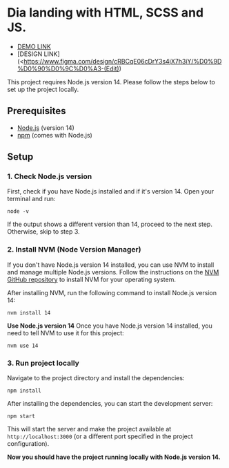 # Dia landing with HTML, SCSS and JS.

- [DEMO LINK](https://kostyaniekrasov.github.io/museum-landing/)
- [DESIGN LINK](<https://www.figma.com/design/cRBCqE06cDrY3s4jX7h3iY/%D0%9D%D0%90%D0%9C%D0%A3-(Edit))

This project requires Node.js version 14. Please follow the steps below to set up the project locally.

## Prerequisites

- [Node.js](https://nodejs.org/) (version 14)
- [npm](https://www.npmjs.com/) (comes with Node.js)

## Setup

### 1. **Check Node.js version**

First, check if you have Node.js installed and if it's version 14. Open your terminal and run:

```
node -v
```

If the output shows a different version than 14, proceed to the next step. Otherwise, skip to step 3.

### 2. **Install NVM (Node Version Manager)**

If you don't have Node.js version 14 installed, you can use NVM to install and manage multiple Node.js versions. Follow the instructions on the [NVM GitHub repository](https://github.com/nvm-sh/nvm#installing-and-updating) to install NVM for your operating system.

After installing NVM, run the following command to install Node.js version 14:

```
nvm install 14
```

**Use Node.js version 14**
Once you have Node.js version 14 installed, you need to tell NVM to use it for this project:

```
nvm use 14
```

### 3. **Run project locally**

Navigate to the project directory and install the dependencies:

```
npm install
```

After installing the dependencies, you can start the development server:

```
npm start
```

This will start the server and make the project available at `http://localhost:3000` (or a different port specified in the project configuration).

**Now you should have the project running locally with Node.js version 14.**
